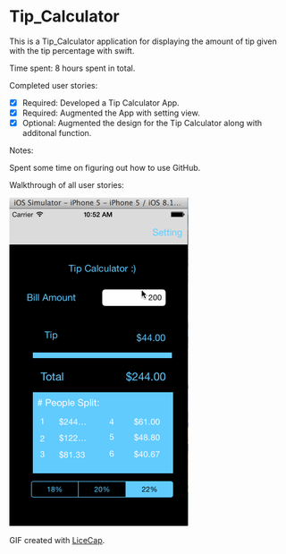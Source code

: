 Tip_Calculator
==============

This is a Tip_Calculator application for displaying the amount of tip given with the tip percentage with swift. 

Time spent: 8 hours spent in total. 

Completed user stories:
* [x] Required: Developed a Tip Calculator App. 
* [x] Required: Augmented the App with setting view. 
* [x] Optional: Augmented the design for the Tip Calculator along with additonal function.

Notes:

Spent some time on figuring out how to use GitHub. 

Walkthrough of all user stories:

![Video Walkthrough](https://github.com/alexcleu/Tip_Calculator_CodePath/blob/master/Tip%20Calculator.gif)

GIF created with [LiceCap](http://www.cockos.com/licecap/).
